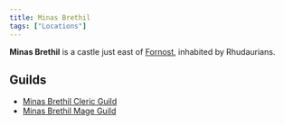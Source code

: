 ```yaml
---
title: Minas Brethil
tags: ["Locations"]
---
```

**Minas Brethil** is a castle just east of
[Fornost](Fornost "wikilink"), inhabited by Rhudaurians.

## Guilds

- [Minas Brethil Cleric Guild](Minas_Brethil_Cleric_Guild "wikilink")
- [Minas Brethil Mage Guild](Minas_Brethil_Mage_Guild "wikilink")
